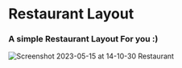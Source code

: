 # Restaurant Layout 

### A simple Restaurant Layout For you :)

![Screenshot 2023-05-15 at 14-10-30 Restaurant](https://github.com/Styleshift/restaurant/assets/42125735/053dffd1-0418-43ae-8d4b-8f8d4aa52b17)
